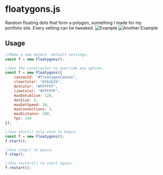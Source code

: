 # floatygons.js
Random floating dots that form a polygon, something I made for my portfolio site. Every setting can be tweaked.
![Example](https://i.imgur.com/Ba46UyB.png)
![Another Example](https://i.imgur.com/PiWuNxS.png)

## Usage
```js
//Make a new object, default settings.
const f = new Floatygons();

//Use the constructor to override any option.
const f = new Floatygons({
    canvasId: "#floatygonCanvas",
    clearColor: "#1b1b1b",
    dotColor: "#FFFFFF",
    lineColor: "#FFFFFF",
    maxDotsAlive: 128,
    dotSize: 3,
    maxDotSpeed: 20,
    maxConnections: 3,
    maxDistance: 200,
    fps: 144
});

//Use start() only once to begin.
const f = new Floatygons();
f.start();

//Use stop() to pause.
f.stop();

//Use restart() to start again.
f.restart();
```
